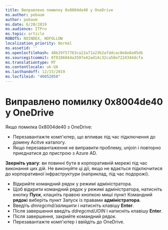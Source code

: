 ```yaml
---
title: Виправлено помилку 0x8004de40 у OneDrive
ms.author: pebaum
author: pebaum
ms.date: 6/20/2019
ms.audience: ITPro
ms.topic: article
ROBOTS: NOINDEX, NOFOLLOW
localization_priority: Normal
ms.assetid: ''
ms.openlocfilehash: 48b29f57763ca22a71a23b2afddcac0e8e8a95db
ms.sourcegitcommit: 0f0186044a3597e42ad14c32ca58e7224344dcfa
ms.translationtype: MT
ms.contentlocale: uk-UA
ms.lasthandoff: 12/15/2019
ms.locfileid: "40052058"
---
```

# <a name="fix-0x8004de40-error-in-onedrive"></a>Виправлено помилку 0x8004de40 у OneDrive

Якщо помилка 0x8004de40 з OneDrive:

- Перезавантажте комп'ютер, що впливає під час підключення до домену Acitve каталогу.
- Якщо перезавантаження не виправити проблему, unjoin і повторно приєднатися до пристрою з Azure AD. 

**Зверніть увагу**: ви повинні бути в корпоративній мережі під час виконання цих дій. Не виконуйте ці дії, якщо не вдається підключитися до корпоративної інфраструктури (наприклад, під час подорожі). 

- Відкрийте командний рядок у режимі адміністратора. 
- Щоб відкрити командний рядок у режимі адміністратора, натисніть кнопку **Пуск**, клацніть правою кнопкою миші пункт Командний **рядок**і виберіть пункт Запуск із правами **адміністратора**.
- Введіть *dmregcmd/залишити* і натисніть клавішу **Enter**.
- Після завершення введіть *ddregcmd/JOIN* і натисніть клавішу **Enter**.
- Після завершення, закрийте командний рядок.
- Перезавантажте комп'ютер і ввійдіть до OneDrive.
